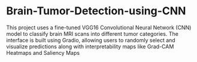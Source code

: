 # Brain-Tumor-Detection-using-CNN
This project uses a fine-tuned VGG16 Convolutional Neural Network (CNN) model to classify brain MRI scans into different tumor categories. The interface is built using Gradio, allowing users to randomly select and visualize predictions along with interpretability maps like Grad-CAM Heatmaps and Saliency Maps
